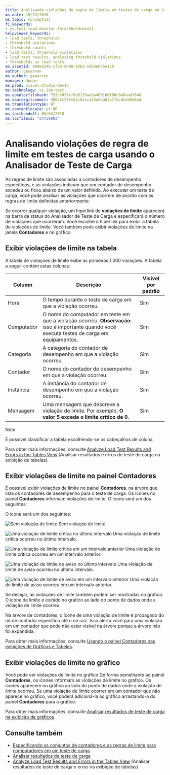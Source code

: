 ```yaml
---
title: Analisando violações de regra de limite em testes de carga no Visual Studio
ms.date: 10/19/2016
ms.topic: conceptual
f1_keywords:
- vs.test.load.monitor.threshholdresult
helpviewer_keywords:
- load tests, thresholds
- threshold violations
- threshold counts
- load tests, threshold violations
- load test results, analyzing threshold violations
- thresholds in load tests
ms.assetid: 969ed346-cf2e-4d48-82b3-edb3e075e1c0
author: gewarren
ms.author: gewarren
manager: douge
ms.prod: visual-studio-dev15
ms.technology: vs-ide-test
ms.openlocfilehash: 753cf038cf6d8129aa9a4691b0f88c046aadf640
ms.sourcegitcommit: 58052c29fc61c9a1ca55a64a63a7fdcde34668a4
ms.translationtype: HT
ms.contentlocale: pt-BR
ms.lasthandoff: 06/04/2018
ms.locfileid: "34750903"
---
```

# <a name="analyzing-threshold-rule-violations-in-load-tests-using-the-load-test-analyzer"></a>Analisando violações de regra de limite em testes de carga usando o Analisador de Teste de Carga

As regras de limite são associadas a contadores de desempenho específicos, e as violações indicam que um contador de desempenho excedeu ou ficou abaixo de um valor definido. Ao executar um teste de carga, você pode analisar as violações que ocorrem de acordo com as regras de limite definidas anteriormente.

Se ocorrer qualquer violação, um hiperlink de **violações de limite** aparecerá na barra de status do Analisador de Teste de Carga e especificará o número de violações que ocorreram. Você escolhe o hiperlink para exibir a tabela de violações de limite. Você também pode exibir violações de limite na janela **Contadores** e no gráfico.

## <a name="view-threshold-violations-in-the-table"></a>Exibir violações de limite na tabela

 A tabela de violações de limite exibe as primeiras 1.000 violações. A tabela a seguir contém estas colunas:

|Column|Descrição|Visível por padrão|
|------------|-----------------|------------------------|
|Hora|O tempo durante o teste de carga em que a violação ocorreu.|Sim|
|Computador|O nome do computador em teste em que a violação ocorreu. **Observação:** isso é importante quando você executa testes de carga em equipamentos.|Sim|
|Categoria|A categoria do contador de desempenho em que a violação ocorreu.|Sim|
|Contador|O nome do contador de desempenho em que a violação ocorreu.|Sim|
|Instância|A instância do contador de desempenho em que a violação ocorreu.|Sim|
|Mensagem|Uma mensagem que descreve a violação de limite. Por exemplo, **O valor 5 excede o limite crítico de 0**.|Sim|

> [!NOTE]
> É possível classificar a tabela escolhendo-se os cabeçalhos de coluna.

 Para obter mais informações, consulte [Analyze Load Test Results and Errors in the Tables View](../test/analyze-load-test-results-and-errors-in-the-tables-view.md) (Analisar resultados e erros de teste de carga na exibição de tabelas).

## <a name="view-threshold-violations-in-the-counters-panel"></a>Exibir violações de limite no painel Contadores

 É possível exibir violações de limite no painel **Contadores**, na árvore que lista os contadores de desempenho para o teste de carga. Os ícones no painel **Contadores** informam violações de limite. O ícone será um dos seguintes:

 O ícone será um dos seguintes:

 ![Sem violação de limite](../test/media/icon_ltest_1.gif) Sem violação de limite.

 ![Uma violação de limite crítica no último intervalo](../test/media/icon_ltest_2.gif) Uma violação de limite crítica ocorreu no último intervalo.

 ![Uma violação de limite crítica em um intervalo anterior](../test/media/icon_ltest_3.gif) Uma violação de limite crítica ocorreu em um intervalo anterior.

 ![Uma violação de limite de aviso no último intervalo](../test/media/icon_ltest_4.gif) Uma violação de limite de aviso ocorreu no último intervalo.

 ![Uma violação de limite de aviso em um intervalo anterior](../test/media/icon_ltest_5.gif) Uma violação de limite de aviso ocorreu em um intervalo anterior.

 Se desejar, as violações de limite também podem ser mostradas no gráfico. O ícone de limite é exibido no gráfico ao lado do ponto de dados onde a violação de limite ocorreu.

 Na árvore de contadores, o ícone de uma violação de limite é propagado do nó de contador específico até o nó raiz. Isso alerta você para uma violação em um contador que pode não estar visível na árvore porque a árvore não foi expandida.

 Para obter mais informações, consulte [Usando o painel Contadores nas exibições de Gráficos e Tabelas](../test/counters-panel-in-load-test-analyzer.md).

## <a name="view-threshold-violations-on-the-graph"></a>Exibir violações de limite no gráfico

 Você pode ver violações de limite no gráfico De forma semelhante ao painel **Contadores**, os ícones informam as violações de limite no gráfico. Os ícones aparecem no gráfico ao lado do ponto de dados onde a violação de limite ocorreu. Se uma violação de limite ocorrer em um contador que não aparece no gráfico, você poderá adicioná-la ao gráfico arrastando-a do painel **Contadores** para o gráfico.

 Para obter mais informações, consulte [Analisar resultados de teste de carga na exibição de gráficos](../test/analyze-load-test-results-in-the-graphs-view.md).

## <a name="see-also"></a>Consulte também

- [Especificando os conjuntos de contadores e as regras de limite para computadores em um teste de carga](../test/specify-counter-sets-and-threshold-rules-for-load-testing.md)
- [Analisar resultados de teste de carga](../test/analyze-load-test-results-using-the-load-test-analyzer.md)
- [Analyze Load Test Results and Errors in the Tables View](../test/analyze-load-test-results-and-errors-in-the-tables-view.md) (Analisar resultados de teste de carga e erros na exibição de tabelas)